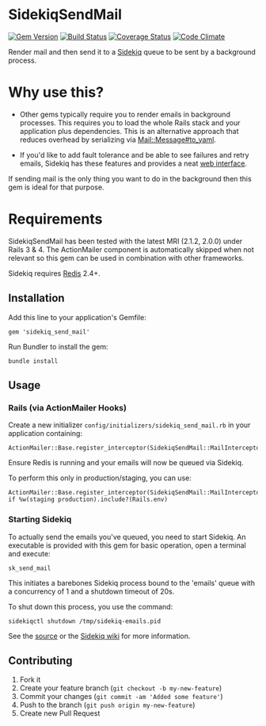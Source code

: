 # SidekiqSendMail

[![Gem Version](https://badge.fury.io/rb/sidekiq_send_mail.svg)](http://badge.fury.io/rb/sidekiq_send_mail)
[![Build Status](https://travis-ci.org/pgeraghty/sidekiq_send_mail.svg?branch=master)](https://travis-ci.org/pgeraghty/sidekiq_send_mail)
[![Coverage Status](https://img.shields.io/coveralls/pgeraghty/sidekiq_send_mail.svg)](https://coveralls.io/r/pgeraghty/sidekiq_send_mail?branch=master)
[![Code Climate](https://codeclimate.com/github/pgeraghty/sidekiq_send_mail.png)](https://codeclimate.com/github/pgeraghty/sidekiq_send_mail)

Render mail and then send it to a [Sidekiq](http://sidekiq.org/) queue to be sent by a background process.

# Why use this?
* Other gems typically require you to render emails in background processes. This requires you to load the whole Rails 
  stack and your application plus dependencies. This is an alternative approach that reduces overhead by 
  serializing via [Mail::Message#to_yaml](https://github.com/mikel/mail/blob/master/lib/mail/message.rb#L1828).

* If you'd like to add fault tolerance and be able to see failures and retry emails, Sidekiq has these features and 
  provides a neat [web interface](https://github.com/mperham/sidekiq/wiki/Monitoring).

If sending mail is the only thing you want to do in the background then this gem is ideal for that purpose. 

# Requirements
SidekiqSendMail has been tested with the latest MRI (2.1.2, 2.0.0) under Rails 3 &amp; 4. 
The ActionMailer component is automatically skipped when not relevant so this gem can be 
used in combination with other frameworks.

Sidekiq requires [Redis](http://redis.io/) 2.4+.

## Installation

Add this line to your application's Gemfile:

    gem 'sidekiq_send_mail'
    
Run Bundler to install the gem:
   
    bundle install


## Usage
### Rails (via ActionMailer Hooks)
Create a new initializer `config/initializers/sidekiq_send_mail.rb`  in your application containing:

    ActionMailer::Base.register_interceptor(SidekiqSendMail::MailInterceptor)

Ensure Redis is running and your emails will now be queued via Sidekiq.

To perform this only in production/staging, you can use:

    ActionMailer::Base.register_interceptor(SidekiqSendMail::MailInterceptor) if %w(staging production).include?(Rails.env)

### Starting Sidekiq
To actually send the emails you've queued, you need to start Sidekiq. 
An executable is provided with this gem for basic operation, open a terminal and execute:

    sk_send_mail
    
This initiates a barebones Sidekiq process bound to the 'emails' queue with a concurrency of 1 and a shutdown timeout of 20s.

To shut down this process, you use the command:

    sidekiqctl shutdown /tmp/sidekiq-emails.pid

See the [source](https://github.com/pgeraghty/sidekiq_send_mail/blob/master/bin/sk_send_mail) or the 
[Sidekiq wiki](https://github.com/mperham/sidekiq/wiki/Advanced-Options) for more information.
## Contributing

1. Fork it
2. Create your feature branch (`git checkout -b my-new-feature`)
3. Commit your changes (`git commit -am 'Added some feature'`)
4. Push to the branch (`git push origin my-new-feature`)
5. Create new Pull Request
